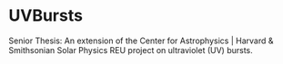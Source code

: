 # UVBursts
Senior Thesis: An extension of the Center for Astrophysics | Harvard &amp; Smithsonian Solar Physics REU project on ultraviolet (UV) bursts. 
